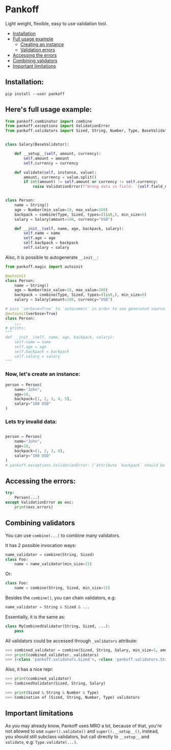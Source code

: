 # Pankoff

Light weight, flexible, easy to use validation tool.

- [Installation](#installation)
- [Full usage example](#heres-full-usage-example)
    - [Creating an instance](#now-lets-create-an-instance)
    - [Validation errors](#lets-try-invalid-data)
- [Accessing the errors](#accessing-the-errors)
- [Combining validators](#combining-validators)
- [Important limitations](#important-limitations)

## Installation:
`pip install --user pankoff`

## Here's full usage example:
```python
from pankoff.combinator import combine
from pankoff.exceptions import ValidationError
from pankoff.validators import Sized, String, Number, Type, BaseValidator


class Salary(BaseValidator):

    def __setup__(self, amount, currency):
        self.amount = amount
        self.currency = currency

    def validate(self, instance, value):
        amount, currency = value.split()
        if int(amount) != self.amount or currency != self.currency:
            raise ValidationError(f"Wrong data in field: `{self.field_name}`")


class Person:
    name = String()
    age = Number(min_value=18, max_value=100)
    backpack = combine(Type, Sized, types=(list,), min_size=5)
    salary = Salary(amount=100, currency="USD")

    def __init__(self, name, age, backpack, salary):
        self.name = name
        self.age = age
        self.backpack = backpack
        self.salary = salary
```
Also, it is  possible to autogenerate `__init__`:
```python
from pankoff.magic import autoinit

@autoinit
class Person:
    name = String()
    age = Number(min_value=18, max_value=100)
    backpack = combine(Type, Sized, types=(list,), min_size=5)
    salary = Salary(amount=100, currency="USD")

# pass `verbose=True` to `autocommit` in order to see generated source:
@autoinit(verbose=True)
class Person:
    ...
# prints:
"""
def __init__(self, name, age, backpack, salary):
	self.name = name
	self.age = age
	self.backpack = backpack
	self.salary = salary
"""
```
### Now, let's create an instance:
```python
person = Person(
    name="John",
    age=18,
    backpack=[1, 2, 3, 4, 5],
    salary="100 USD"
)
```
### Lets try invalid data:
```python

person = Person(
    name="John",
    age=18,
    backpack=(1, 2, 3, 4),
    salary="100 USD"
)
# pankoff.exceptions.ValidationError: ['Attribute `backpack` should be an instance of `list`', 'Attribute `backpack` length should be >= 5']
```
## Accessing the errors:
```python
try:
    Person(...)
except ValidationError as exc:
    print(exc.errors)
```
## Combining validators 
You can use `combine(...)` to combine many validators.

It has 2 possible invocation ways:
```python
name_validator = combine(String, Sized)
class Foo:
    name = name_validator(min_size=15)
```
Or:
```python
class Foo:
    name = combine(String, Sized, min_size=15)
```
Besides the `combine()`, you can chain validators, e.g:
```python
name_validator = String & Sized & ...
```
Essentially, it is the same as:
```python
class MyCombinedValidator(String, Sized, ...):
    pass
```
All validators could be accessed through `_validators` attribute:
```python
>>> combined_validator = combine(Sized, String, Salary, min_size=5, amount=100, currency="USD")
>>> print(combined_validator._validators)
>>> (<class 'pankoff.validators.Sized'>, <class 'pankoff.validators.String'>, <class '__main__.Salary'>)
```
Also, it has a nice repr:
```python
>>> print(combined_validator)
>>> CombinedValidator(Sized, String, Salary)

>>> print(Sized & String & Number & Type)
>>> Combination of (Sized, String, Number, Type) validators
```
## Important limitations
As you may already know, Pankoff uses MRO a lot, because of that, you're not allowed to use
`super().validate()` and `super().__setup__()`, instead, you should still subclass validators, but
call directly to `__setup__` and `validate`, e.g: `Type.validate(...)`.